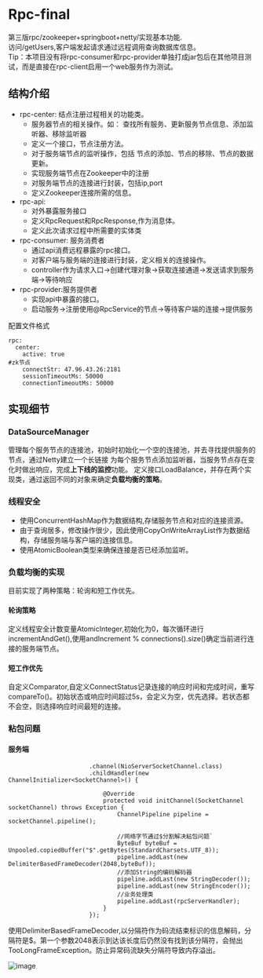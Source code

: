 # Rpc-final
第三版rpc/zookeeper+springboot+netty/实现基本功能.</br>
访问/getUsers,客户端发起请求通过远程调用查询数据库信息。</br>
Tip：本项目没有将rpc-consumer和rpc-provider单独打成jar包后在其他项目测试，而是直接在rpc-client启用一个web服务作为测试。



## 结构介绍
* rpc-center: 结点注册过程相关的功能类。
  * 服务器节点的相关操作。如： 查找所有服务、更新服务节点信息、添加监听器、移除监听器
  * 定义一个接口，节点注册方法。
  * 对于服务端节点的监听操作，包括 节点的添加、节点的移除、节点的数据更新。
  * 实现服务端节点在Zookeeper中的注册
  * 对服务端节点的连接进行封装，包括ip,port
  * 定义Zookeeper连接所需的信息。
* rpc-api:
  * 对外暴露服务接口
  * 定义RpcRequest和RpcResponse,作为消息体。
  * 定义此次请求过程中所需要的实体类
* rpc-consumer: 服务消费者
  * 通过api消费远程暴露的rpc接口。
  * 对客户端与服务端的连接进行封装，定义相关的连接操作。
  * controller作为请求入口->创建代理对象->获取连接通道->发送请求到服务端->等待响应
* rpc-provider:服务提供者
  * 实现api中暴露的接口。
  * 启动服务->注册使用@RpcService的节点->等待客户端的连接->提供服务


配置文件格式
```
rpc:
  center:
    active: true
#zk节点
    connectStr: 47.96.43.26:2181
    sessionTimeoutMs: 50000
    connectionTimeoutMs: 50000
```




## 实现细节

### DataSourceManager
管理每个服务节点的连接池，初始时初始化一个空的连接池，并去寻找提供服务的节点，通过Netty建立一个长链接
为每个服务节点添加监听器，当服务节点存在变化时做出响应，完成**上下线的监控**功能。
定义接口LoadBalance，并存在两个实现类，通过返回不同的对象来确定**负载均衡的策略**。


### 线程安全
* 使用ConcurrentHashMap作为数据结构,存储服务节点和对应的连接资源。
* 由于查询居多，修改操作很少，因此使用CopyOnWriteArrayList作为数据结构，存储服务端与客户端的连接信息。
* 使用AtomicBoolean类型来确保连接是否已经添加监听。


### 负载均衡的实现
目前实现了两种策略：轮询和短工作优先。
#### 轮询策略
定义线程安全计数变量AtomicInteger,初始化为0，每次循环进行incrementAndGet(),使用andIncrement % connections().size()确定当前进行连接的服务端节点。
#### 短工作优先
自定义Comparator<Connection>,自定义ConnectStatus记录连接的响应时间和完成时间，重写compareTo()。初始状态或响应时间超过5s，会定义为空，优先选择。若状态都不会空，则选择响应时间最短的连接。


### 粘包问题
#### 服务端
```  serverBootstrap.group(bossGroup,workerGroup)
                       .channel(NioServerSocketChannel.class)
                       .childHandler(new ChannelInitializer<SocketChannel>() {
   
                           @Override
                           protected void initChannel(SocketChannel socketChannel) throws Exception {
                               ChannelPipeline pipeline = socketChannel.pipeline();
   
                               //网络字节通过$分割解决粘包问题`
                               ByteBuf byteBuf = Unpooled.copiedBuffer("$".getBytes(StandardCharsets.UTF_8));
                               pipeline.addLast(new DelimiterBasedFrameDecoder(2048,byteBuf));
                               //添加String的编码解码器
                               pipeline.addLast(new StringDecoder());
                               pipeline.addLast(new StringEncoder());
                               //业务处理类
                               pipeline.addLast(rpcServerHandler);
                           }
                       });
```
使用DelimiterBasedFrameDecoder,以分隔符作为码流结束标识的信息解码，分隔符是$。第一个参数2048表示到达该长度后仍然没有找到该分隔符，会抛出TooLongFrameException。防止异常码流缺失分隔符导致内存溢出。

 
 
![image](/img1.png)